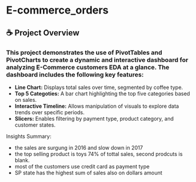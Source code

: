 # E-commerce_orders

## :coffee: Project Overview 


### This project demonstrates the use of PivotTables and PivotCharts to create a dynamic and interactive dashboard for analyzing E-Commerce customers EDA at a glance. The dashboard includes the following key features:
- **Line Chart:** Displays total sales over time, segmented by coffee type.
- **Top 5 Categoties:** A bar chart highlighting the top five categories based on sales.
- **Interactive Timeline:** Allows manipulation of visuals to explore data trends over specific periods.
- **Slicers:** Enables filtering by payment type, product category, and customer states.

Insights Summary:
- the sales are surgung in 2016 and slow down in 2017
- the top selling product is toys 74% of tottal sales, second prodcuts is blank.
- most of the customers use credit card as payment type
- SP state has the highest sum of sales also on dollars amount

